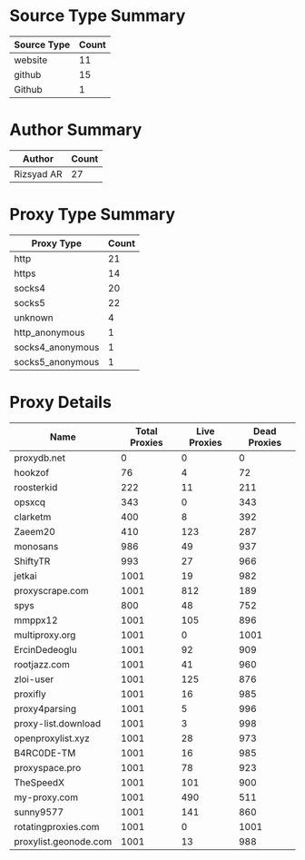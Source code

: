 # Source Type Summary

| Source Type | Count |
|-------------|-------|
| website | 11 |
| github | 15 |
| Github | 1 |


# Author Summary

| Author | Count |
|--------|-------|
| Rizsyad AR | 27 |


# Proxy Type Summary

| Proxy Type | Count |
|------------|-------|
| http | 21 |
| https | 14 |
| socks4 | 20 |
| socks5 | 22 |
| unknown | 4 |
| http_anonymous | 1 |
| socks4_anonymous | 1 |
| socks5_anonymous | 1 |


# Proxy Details

| Name | Total Proxies | Live Proxies | Dead Proxies |
|------|---------------|--------------|---------------|
| proxydb.net | 0 | 0 | 0 |
| hookzof | 76 | 4 | 72 |
| roosterkid | 222 | 11 | 211 |
| opsxcq | 343 | 0 | 343 |
| clarketm | 400 | 8 | 392 |
| Zaeem20 | 410 | 123 | 287 |
| monosans | 986 | 49 | 937 |
| ShiftyTR | 993 | 27 | 966 |
| jetkai | 1001 | 19 | 982 |
| proxyscrape.com | 1001 | 812 | 189 |
| spys | 800 | 48 | 752 |
| mmppx12 | 1001 | 105 | 896 |
| multiproxy.org | 1001 | 0 | 1001 |
| ErcinDedeoglu | 1001 | 92 | 909 |
| rootjazz.com | 1001 | 41 | 960 |
| zloi-user | 1001 | 125 | 876 |
| proxifly | 1001 | 16 | 985 |
| proxy4parsing | 1001 | 5 | 996 |
| proxy-list.download | 1001 | 3 | 998 |
| openproxylist.xyz | 1001 | 28 | 973 |
| B4RC0DE-TM | 1001 | 16 | 985 |
| proxyspace.pro | 1001 | 78 | 923 |
| TheSpeedX | 1001 | 101 | 900 |
| my-proxy.com | 1001 | 490 | 511 |
| sunny9577 | 1001 | 141 | 860 |
| rotatingproxies.com | 1001 | 0 | 1001 |
| proxylist.geonode.com | 1001 | 13 | 988 |
